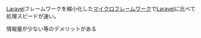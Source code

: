   

[Laravel](Laravel.md)フレームワークを縮小化した[マイクロフレームワーク](マイクロフレームワーク.md)で[Laravel](Laravel.md)に比べて処理スピードが速い。

情報量が少ない等のデメリットがある